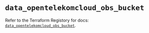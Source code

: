 # `data_opentelekomcloud_obs_bucket`

Refer to the Terraform Registory for docs: [`data_opentelekomcloud_obs_bucket`](https://registry.terraform.io/providers/opentelekomcloud/opentelekomcloud/1.34.3/docs/data-sources/obs_bucket).
